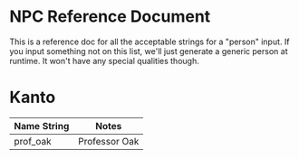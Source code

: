 # NPC Reference Document
This is a reference doc for all the acceptable strings for a "person" input.
If you input something not on this list, we'll just generate a generic person at runtime. It won't have any special qualities though.

# Kanto
Name String | Notes
----------- | -----
prof_oak | Professor Oak